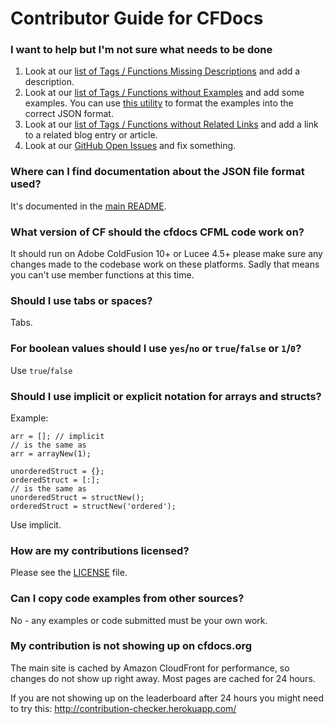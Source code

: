 # Contributor Guide for CFDocs

### I want to help but I'm not sure what needs to be done

1. Look at our [list of Tags / Functions Missing Descriptions](https://cfdocs.org/reports/missing-descriptions.cfm) and add a description.
2. Look at our [list of Tags / Functions without Examples](https://cfdocs.org/reports/missing-examples.cfm) and add some examples. You can use [this utility](https://cfdocs.org/utilities/json/) to format the examples into the correct JSON format.
3. Look at our [list of Tags / Functions without Related Links](https://cfdocs.org/reports/missing-related.cfm) and add a link to a related blog entry or article.
4. Look at our [GitHub Open Issues](https://github.com/foundeo/cfdocs/issues) and fix something.

### Where can I find documentation about the JSON file format used?

It's documented in the [main README](https://github.com/foundeo/cfdocs#json-file-documentation).

### What version of CF should the cfdocs CFML code work on?

It should run on Adobe ColdFusion 10+ or Lucee 4.5+ please make sure any changes 
made to the codebase work on these platforms. Sadly that means you can't use member
functions at this time.

### Should I use tabs or spaces?

Tabs.

### For boolean values should I use `yes`/`no` or `true`/`false` or `1`/`0`?

Use `true`/`false`

### Should I use implicit or explicit notation for arrays and structs?

Example:

	arr = []; // implicit
	// is the same as
	arr = arrayNew(1);

	unorderedStruct = {};
	orderedStruct = [:];
	// is the same as
	unorderedStruct = structNew();
	orderedStruct = structNew('ordered');


Use implicit.

### How are my contributions licensed?

Please see the [LICENSE](https://github.com/foundeo/cfdocs/blob/master/LICENSE) file.

### Can I copy code examples from other sources?

No - any examples or code submitted must be your own work.

### My contribution is not showing up on cfdocs.org

The main site is cached by Amazon CloudFront for performance, so changes
do not show up right away. Most pages are cached for 24 hours.

If you are not showing up on the leaderboard after 24 hours you might need to 
try this: http://contribution-checker.herokuapp.com/

